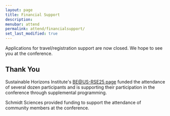 ```yaml
---
layout: page
title: Financial Support
description: 
menubar: attend
permalink: attend/financialsupport/
set_last_modified: true
---
```


Applications for travel/registration support are now closed.  We hope to see you at the conference.

## Thank You 

Sustainable Horizons Institute's [BE@US-RSE25 page](https://shinstitute.org/building-engagement-us-rse-2025/) funded the attendance of several dozen participants and is supporting their participation in the conference through supplemental programming.

Schmidt Sciences provided funding to support the attendance of community members at the conference.



